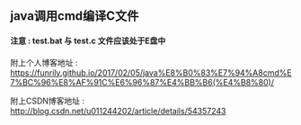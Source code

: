 ## java调用cmd编译C文件

#### 注意 : test.bat 与 test.c 文件应该处于E盘中

附上个人博客地址 : https://funrily.github.io/2017/02/05/java%E8%B0%83%E7%94%A8cmd%E7%BC%96%E8%AF%91C%E6%96%87%E4%BB%B6(%E4%B8%80)/

附上CSDN博客地址 : http://blog.csdn.net/u011244202/article/details/54357243